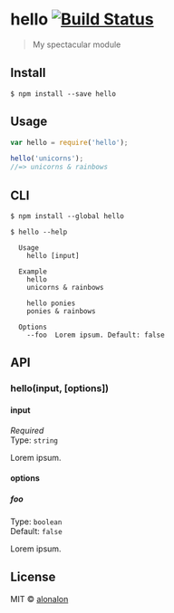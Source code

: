 # hello [![Build Status](https://travis-ci.org/alonalon/hello.svg?branch=master)](https://travis-ci.org/alonalon/hello)

> My spectacular module


## Install

```
$ npm install --save hello
```


## Usage

```js
var hello = require('hello');

hello('unicorns');
//=> unicorns & rainbows
```


## CLI

```
$ npm install --global hello
```
```
$ hello --help

  Usage
    hello [input]

  Example
    hello
    unicorns & rainbows

    hello ponies
    ponies & rainbows

  Options
    --foo  Lorem ipsum. Default: false
```


## API

### hello(input, [options])

#### input

*Required*  
Type: `string`

Lorem ipsum.

#### options

##### foo

Type: `boolean`  
Default: `false`

Lorem ipsum.


## License

MIT © [alonalon](http://github.com/alon)
